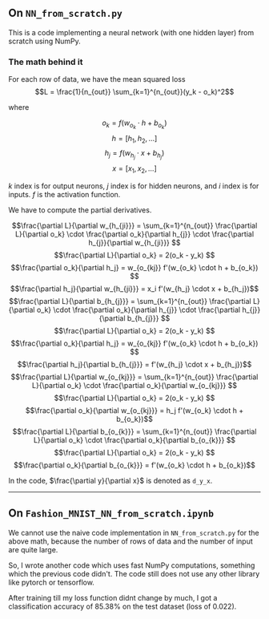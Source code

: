 ## On `NN_from_scratch.py`

This is a code implementing a neural network (with one hidden layer) from scratch using NumPy.

### The math behind it

For each row of data, we have the mean squared loss $$L = \frac{1}{n_{out}} \sum_{k=1}^{n_{out}}(y_k - o_k)^2$$

where

$$o_k = f(w_{o_k} \cdot h + b_{o_{k}})$$
$$h = [h_1, h_2, \dots]$$
$$h_j = f(w_{h_j} \cdot x + b_{h_{j}})$$
$$x = [x_1, x_2, \dots]$$

$k$ index is for output neurons, $j$ index is for hidden neurons, and $i$ index is for inputs. $f$ is the activation function.

We have to compute the partial derivatives.

$$\frac{\partial L}{\partial w_{h_{ji}}} = \sum_{k=1}^{n_{out}} \frac{\partial L}{\partial o_k} \cdot \frac{\partial o_k}{\partial h_{j}} \cdot \frac{\partial h_{j}}{\partial w_{h_{ji}}} $$
$$\frac{\partial L}{\partial o_k} = 2(o_k - y_k) $$
$$\frac{\partial o_k}{\partial h_j} = w_{o_{kj}} f'(w_{o_k} \cdot h + b_{o_k}) $$
$$\frac{\partial h_j}{\partial w_{h_{ji}}} = x_i f'(w_{h_j} \cdot x + b_{h_j})$$
$$ $$
$$\frac{\partial L}{\partial b_{h_{j}}} = \sum_{k=1}^{n_{out}} \frac{\partial L}{\partial o_k} \cdot \frac{\partial o_k}{\partial h_{j}} \cdot \frac{\partial h_{j}}{\partial b_{h_{j}}} $$
$$\frac{\partial L}{\partial o_k} = 2(o_k - y_k) $$
$$\frac{\partial o_k}{\partial h_j} = w_{o_{kj}} f'(w_{o_k} \cdot h + b_{o_k}) $$
$$\frac{\partial h_j}{\partial b_{h_{j}}} = f'(w_{h_j} \cdot x + b_{h_j})$$
$$ $$
$$\frac{\partial L}{\partial w_{o_{kj}}} = \sum_{k=1}^{n_{out}} \frac{\partial L}{\partial o_k} \cdot \frac{\partial o_k}{\partial w_{o_{kj}}} $$
$$\frac{\partial L}{\partial o_k} = 2(o_k - y_k) $$
$$\frac{\partial o_k}{\partial w_{o_{kj}}} = h_j f'(w_{o_k} \cdot h + b_{o_k})$$
$$ $$
$$\frac{\partial L}{\partial b_{o_{k}}} = \sum_{k=1}^{n_{out}} \frac{\partial L}{\partial o_k} \cdot \frac{\partial o_k}{\partial b_{o_{k}}} $$
$$\frac{\partial L}{\partial o_k} = 2(o_k - y_k) $$
$$\frac{\partial o_k}{\partial b_{o_{k}}} = f'(w_{o_k} \cdot h + b_{o_k})$$

In the code, $\frac{\partial y}{\partial x}$ is denoted as `d_y_x`.

---

## On `Fashion_MNIST_NN_from_scratch.ipynb`

We cannot use the naive code implementation in `NN_from_scratch.py` for the above math, because the number of rows of data and the number of input are quite large.

So, I wrote another code which uses fast NumPy computations, something which the previous code didn't.
The code still does not use any other library like pytorch or tensorflow.

After training till my loss function didnt change by much, I got a classification accuracy of 85.38% on the test dataset (loss of 0.022).

